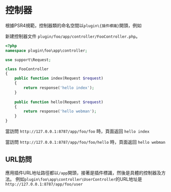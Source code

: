 # 控制器

根據PSR4規範，控制器類的命名空間以`plugin\{插件標識}`開頭，例如

新建控制器文件 `plugin/foo/app/controller/FooController.php`。

```php
<?php
namespace plugin\foo\app\controller;

use support\Request;

class FooController
{
    public function index(Request $request)
    {
        return response('hello index');
    }
    
    public function hello(Request $request)
    {
        return response('hello webman');
    }
}
```

當訪問 `http://127.0.0.1:8787/app/foo/foo` 時，頁面返回 `hello index`

當訪問 `http://127.0.0.1:8787/app/foo/foo/hello` 時，頁面返回 `hello webman`


## URL訪問
應用插件URL地址路徑都以`/app`開頭，接著是插件標識，然後是具體的控制器及方法。
例如`plugin\foo\app\controller\UserController`的URL地址是 `http://127.0.0.1:8787/app/foo/user`